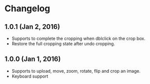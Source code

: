 # Changelog


## 1.0.1 (Jan 2, 2016)

- Supports to complete the cropping when dblclick on the crop box.
- Restore the full cropping state after undo cropping.


## 1.0.0 (Jan 1, 2016)

- Supports to upload, move, zoom, rotate, flip and crop an image.
- Keyboard support
